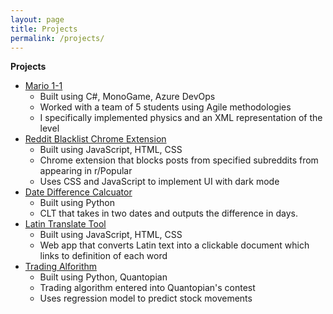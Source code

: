 ```yaml
---
layout: page
title: Projects
permalink: /projects/
---
```

**Projects**
- [Mario 1-1]()
    - Built using C#, MonoGame, Azure DevOps
    - Worked with a team of 5 students using Agile methodologies
    - I specifically implemented physics and an XML representation of the level
- [Reddit Blacklist Chrome Extension]()
    - Built using JavaScript, HTML, CSS
    - Chrome extension that blocks posts from specified subreddits from appearing in r/Popular
    - Uses CSS and JavaScript to implement UI with dark mode
- [Date Difference Calcuator]()
    - Built using Python
    - CLT that takes in two dates and outputs the difference in days.
- [Latin Translate Tool](http://ryanlodter.com/latin-translate-tool.html)
    - Built using JavaScript, HTML, CSS
    - Web app that converts Latin text into a clickable document which links to definition of each word
- [Trading Alforithm]()
    - Built using Python, Quantopian
    - Trading algorithm entered into Quantopian's contest
    - Uses regression model to predict stock movements
